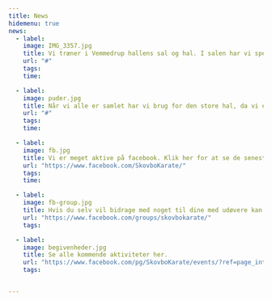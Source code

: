 ```yaml
---
title: News
hidemenu: true
news:
  - label: 
    image: IMG_3357.jpg
    title: Vi træner i Vemmedrup hallens sal og hal. I salen har vi spejle på vægen. Det er især godt når man skal træne basis-teknikker og stillinger. Vi har også mulighed for at hænge sandsække op. Det bruges især af vores Tempo hold til kondition og fysisk træning.
    url: "#"
    tags:
    time: 

  - label: 
    image: puder.jpg
    title: Når vi alle er samlet har vi brug for den store hal, da vi er over 100 aktive karateudøvere.
    url: "#"
    tags:
    time: 

  - label: 
    image: fb.jpg
    title: Vi er meget aktive på facebook. Klik her for at se de seneste nyheder på vores Facebook side.
    url: "https://www.facebook.com/SkovboKarate/"
    tags:
    time: 

  - label: 
    image: fb-group.jpg
    title: Hvis du selv vil bidrage med noget til dine med udøvere kan du skrive i vores Facebook gruppe som er for alle klubbens medlemmer. Her kan du bl.a. stille karate-spørgsmål som helt sikkert kan besvares af et medlem.
    url: "https://www.facebook.com/groups/skovbokarate/"
    tags:

  - label: 
    image: begivenheder.jpg
    title: Se alle kommende aktiviteter her. 
    url: "https://www.facebook.com/pg/SkovboKarate/events/?ref=page_internal"
    tags:


---
```

